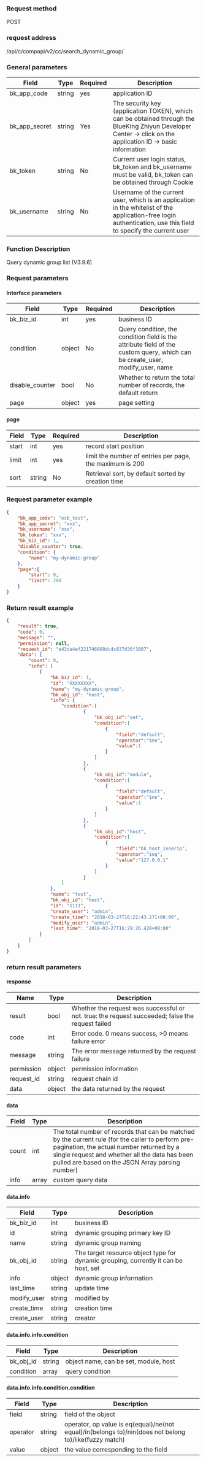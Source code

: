 ### Request method

POST


### request address

/api/c/compapi/v2/cc/search_dynamic_group/


### General parameters

| Field | Type | Required | Description |
|-----------|------------|--------|------------|
| bk_app_code | string | yes | application ID |
| bk_app_secret| string | Yes | The security key (application TOKEN), which can be obtained through the BlueKing Zhiyun Developer Center -> click on the application ID -> basic information |
| bk_token | string | No | Current user login status, bk_token and bk_username must be valid, bk_token can be obtained through Cookie |
| bk_username | string | No | Username of the current user, which is an application in the whitelist of the application-free login authentication, use this field to specify the current user |


### Function Description

Query dynamic group list (V3.9.6)

### Request parameters



#### Interface parameters

| Field | Type | Required | Description |
|-----------|------------|--------|------------|
| bk_biz_id | int | yes | business ID |
| condition | object | No | Query condition, the condition field is the attribute field of the custom query, which can be create_user, modify_user, name |
| disable_counter | bool | No | Whether to return the total number of records, the default return |
| page | object | yes | page setting |

#### page

| Field | Type | Required | Description |
|-----------|------------|--------|------------|
| start | int | yes | record start position |
| limit | int | yes | limit the number of entries per page, the maximum is 200 |
| sort | string | No | Retrieval sort, by default sorted by creation time |

### Request parameter example

```json
{
    "bk_app_code": "esb_test",
    "bk_app_secret": "xxx",
    "bk_username": "xxx",
    "bk_token": "xxx",
    "bk_biz_id": 1,
    "disable_counter": true,
    "condition": {
        "name": "my-dynamic-group"
    },
    "page":{
        "start": 0,
        "limit": 200
    }
}
```

### Return result example

```json
{
    "result": true,
    "code": 0,
    "message": "",
    "permission": null,
    "request_id": "e43da4ef221746868dc4c837d36f3807",
    "data": {
        "count": 0,
        "info": [
            {
                "bk_biz_id": 1,
                "id": "XXXXXXXX",
                "name": "my-dynamic-group",
                "bk_obj_id": "host",
                "info": {
                    "condition":[
                			{
                				"bk_obj_id":"set",
                				"condition":[
                					{
                						"field":"default",
                						"operator":"$ne",
                						"value":1
                					}
                				]
                			},
                			{
                				"bk_obj_id":"module",
                				"condition":[
                					{
                						"field":"default",
                						"operator":"$ne",
                						"value":1
                					}
                				]
                			},
                			{
                				"bk_obj_id":"host",
                				"condition":[
                					{
                						"field":"bk_host_innerip",
                						"operator":"$eq",
                						"value":"127.0.0.1"
                					}
                				]
                			}
                    ]
                },
                "name": "test",
                "bk_obj_id": "host",
                "id": "1111",
                "create_user": "admin",
                "create_time": "2018-03-27T16:22:43.271+08:00",
                "modify_user": "admin",
                "last_time": "2018-03-27T16:29:26.428+08:00"
            }
        ]
    }
}
```

### return result parameters
#### response

| Name | Type | Description |
| ------- | ------ | -------------------------------------- |
| result | bool | Whether the request was successful or not. true: the request succeeded; false the request failed |
| code | int | Error code. 0 means success, >0 means failure error |
| message | string | The error message returned by the request failure |
| permission | object | permission information |
| request_id | string | request chain id |
| data | object | the data returned by the request |

#### data

| Field | Type | Description |
|-----------|-----------|-----------|
| count | int | The total number of records that can be matched by the current rule (for the caller to perform pre-pagination, the actual number returned by a single request and whether all the data has been pulled are based on the JSON Array parsing number) |
| info | array | custom query data |

#### data.info

| Field | Type | Description |
|-----------|------------|-----------|
| bk_biz_id | int | business ID |
| id | string | dynamic grouping primary key ID |
| name | string | dynamic group naming |
| bk_obj_id | string | The target resource object type for dynamic grouping, currently it can be host, set |
| info | object | dynamic group information |
| last_time | string | update time |
| modify_user | string | modified by |
| create_time | string | creation time |
| create_user | string | creator |

#### data.info.info.condition

| Field | Type | Description |
|-----------|-----------|------------|
| bk_obj_id | string | object name, can be set, module, host |
| condition | array | query condition |

#### data.info.info.condition.condition

| Field | Type | Description |
|-----------|------------|---------------|
| field | string | field of the object |
| operator | string | operator, op value is eq(equal)/ne(not equal)/in(belongs to)/nin(does not belong to)/like(fuzzy match) |
| value | object | the value corresponding to the field |